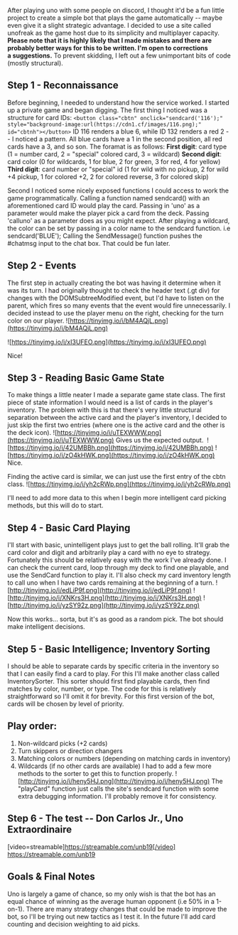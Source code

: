After playing uno with some people on discord, I thought it'd be a fun little project to create a simple bot that plays the game automatically -- maybe even give it a slight strategic advantage. I decided to use a site called unofreak as the game host due to its simplicity and multiplayer capacity. **Please note that it is highly likely that I made mistakes and there are probably better ways for this to be written. I'm open to corrections a suggestions.**
To prevent skidding, I left out a few unimportant bits of code (mostly structural).

## Step 1 - Reconnaissance
Before beginning, I needed to understand how the service worked. I started up a private game and began digging.
The first thing I noticed was a structure for card IDs:
`<button class="cbtn" onclick="sendcard('116');" style="background-image:url(https://cdn1.cf/images/116.png);" id="cbtnh"></button>`
ID 116 renders a blue 6, while ID 132 renders a red 2 -- I noticed a pattern.
All blue cards have a 1 in the second position, all red cards have a 3, and so son.
The foramat is as follows:
**First digit**: card type (1 = number card, 2 = "special" colored card, 3 = wildcard)
**Second digit**: card color (0 for wildcards, 1 for blue, 2 for green, 3 for red, 4 for yellow)
**Third digit**: card number or "special" id (1 for wild with no pickup, 2 for wild +4 pickup, 1 for colored +2, 2 for colored reverse, 3 for colored skip)

Second I noticed some nicely exposed functions I could access to work the game programmatically.
Calling a function named sendcard() with an aforementioned card ID would play the card.
Passing in 'uno' as a parameter would make the player pick a card from the deck.
Passing 'calluno' as a parameter does as you might expect.
After playing a wildcard, the color can be set by passing in a color name to the sendcard function. i.e sendcard('BLUE');
Calling the SendMessage() function pushes the #chatmsg input to the chat box. That could be fun later.

## Step 2 - Events
The first step in actually creating the bot was having it determine when it was its turn.
I had originally thought to check the header text (.gt div) for changes with the DOMSubtreeModified event, but I'd have to listen on the parent, which fires so many events that the event would fire unnecessarily. I decided instead to use the player menu on the right, checking for the turn color on our player.
![https://tinyimg.io/i/bM4AQjL.png](https://tinyimg.io/i/bM4AQjL.png)

![https://tinyimg.io/i/xI3UFEO.png](https://tinyimg.io/i/xI3UFEO.png)

Nice! 

## Step 3 - Reading Basic Game State
To make things a little neater I made a separate game state class.
The first piece of state information I would need is a list of cards in the player's inventory.
The problem with this is that there's very little structural separation between the active card and the player's inventory, I decided to just skip the first two entries (where one is the active card and the other is the deck icon).
![https://tinyimg.io/i/uTEXWWW.png](https://tinyimg.io/i/uTEXWWW.png)
Gives us the expected output. 
![https://tinyimg.io/i/42UMBBh.png](https://tinyimg.io/i/42UMBBh.png) ![https://tinyimg.io/i/zO4kHWK.png](https://tinyimg.io/i/zO4kHWK.png)
Nice.

Finding the active card is similar, we can just use the first entry of the cbtn class.
![https://tinyimg.io/i/yh2cRWp.png](https://tinyimg.io/i/yh2cRWp.png)

I'll need to add more data to this when I begin more intelligent card picking methods, but this will do to start.

## Step 4 - Basic Card Playing
I'll start with basic, unintelligent plays just to get the ball rolling. It'll grab the card color and digit and arbitrarily play a card with no eye to strategy.
Fortunately this should be relatively easy with the work I've already done. I can check the current card, loop through my deck to find one playable, and use the SendCard function to play it. I'll also check my card inventory length to call uno when I have two cards remaining at the beginning of a turn.
![http://tinyimg.io/i/edLiP9f.png](http://tinyimg.io/i/edLiP9f.png)
![http://tinyimg.io/i/XNKrs3H.png](http://tinyimg.io/i/XNKrs3H.png)
![http://tinyimg.io/i/yzSY92z.png](http://tinyimg.io/i/yzSY92z.png)

Now this works... sorta, but it's as good as a random pick. The bot should make intelligent decisions.

## Step 5 - Basic Intelligence; Inventory Sorting
I should be able to separate cards by specific criteria in the inventory so that I can easily find a card to play.
For this I'll make another class called InventorySorter. This sorter should first find playable cards, then find matches by color, number, or type.
The code for this is relatively straightforward so I'll omit it for brevity.
For this first version of the bot, cards will be chosen by level of priority.
## Play order: 

1. Non-wildcard picks (+2 cards)
1. Turn skippers or direction changers
1. Matching colors or numbers (depending on matching cards in inventory)
1. Wildcards (if no other cards are available)
I had to add a few more methods to the sorter to get this to function properly.
![http://tinyimg.io/i/heny5HJ.png](http://tinyimg.io/i/heny5HJ.png)
The "playCard" function just calls the site's sendcard function with some extra debugging information. I'll probably remove it for consistency.

## Step 6 - The test -- Don Carlos Jr., Uno Extraordinaire 
[video=streamable]https://streamable.com/unb19[/video]
https://streamable.com/unb19

## Goals & Final Notes
Uno is largely a game of chance, so my only wish is that the bot has an equal chance of winning as the average human opponent (i.e 50% in a 1-on-1).
There are many strategy changes that could be made to improve the bot, so I'll be trying out new tactics as I test it.
In the future I'll add card counting and decision weighting to aid picks.
